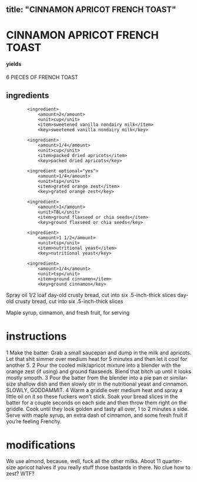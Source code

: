 

	
title: "CINNAMON APRICOT FRENCH TOAST"
---
# CINNAMON APRICOT FRENCH TOAST
#### yields
6 PIECES OF FRENCH TOAST
## ingredients
			<ingredient>
				<amount>2</amount>
				<unit>cup</unit>
				<item>sweetened vanilla nondairy milk</item>
				<key>sweetened vanilla nondairy milk</key>

			<ingredient>
				<amount>1/4</amount>
				<unit>cup</unit>
				<item>packed dried apricots</item>
				<key>packed dried apricots</key>

			<ingredient optional="yes">
				<amount>1/4</amount>
				<unit>tsp</unit>
				<item>grated orange zest</item>
				<key>grated orange zest</key>

			<ingredient>
				<amount>1</amount>
				<unit>TBL</unit>
				<item>ground flaxseed or chia seeds</item>
				<key>ground flaxseed or chia seeds</key>

			<ingredient>
				<amount>1 1/2</amount>
				<unit>tsp</unit>
				<item>nutritional yeast</item>
				<key>nutritional yeast</key>

			<ingredient>
				<amount>1/4</amount>
				<unit>tsp</unit>
				<item>ground cinnamon</item>
				<key>ground cinnamon</key>

Spray oil
			<ingredient>
				<amount>1/2</amount>
				<unit>loaf</unit>
				<item>day-old crusty bread, cut into six .5-inch-thick slices</item>
				<key>day-old crusty bread, cut into six .5-inch-thick slices</key>

Maple syrup, cinnamon, and fresh fruit, for serving

# instructions
1 Make the batter: Grab a small saucepan and dump in the milk and apricots. Let that shit simmer over medium heat for 5 minutes and then let it cool for another 5.
2 Pour the cooled milk/apricot mixture into a blender with the orange zest (if using) and ground flaxseeds. Blend that bitch up until it looks mostly smooth.
3 Pour the batter from the blender into a pie pan or similar-size shallow dish and then slowly stir in the nutritional yeast and cinnamon. SLOWLY, GODDAMMIT.
4 Warm a griddle over medium heat and spray a little oil on it so these fuckers won’t stick. Soak your bread slices in the batter for a couple seconds on each side and then throw them right on the griddle. Cook until they look golden and tasty all over, 1 to 2 minutes a side. Serve with maple syrup, an extra dash of cinnamon, and some fresh fruit if you’re feeling Frenchy.

# modifications

We use almond, because, well, fuck all the other milks.
 About 11 quarter-size apricot halves if you really stuff those bastards in there.
 No clue how to zest?
 WTF?
	
	
